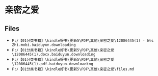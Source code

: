 # 亲密之爱

## Files

- `F:/【01分类书籍】\kindle好书\更新5\PDF\其他\亲密之爱\12086445(1) - Wei Zhi.mobi.baiduyun.downloading`
- `F:/【01分类书籍】\kindle好书\更新5\PDF\其他\亲密之爱\12086445(1).docx.baiduyun.downloading`
- `F:/【01分类书籍】\kindle好书\更新5\PDF\其他\亲密之爱\12086445(1).pdf.baiduyun.downloading`
- `F:/【01分类书籍】\kindle好书\更新5\PDF\其他\亲密之爱\files.md`
